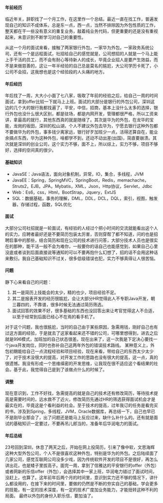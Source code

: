 ﻿####  年前经历
临近年关，辞职找了一个月工作，在这里作一个总结。最近一直在找工作，普遍发现自己的知识不成体系，总是东一点，西一点，当然不排除因为外包性质的工作，整天都在干一些没有意义的重复业务，敲着纯业务代码，但更重要的还是没有重视起来，未意识到不断学习对自己的重要性。

从这一个月的面试来看，接触了两家银行外包，一家华为外包，一家政务系统公司，还有一个是远程面试，社招给自己的感觉就是，公司想招的人就是一个马上能上手干活的员工，而不会有耐心等待新人的成长，毕竟企业招人是要产生效益，而不是来做慈善的，这让一年半经验的自己总是莫名的尴尬，大公司学历卡死了，小公司不会招，这我想也是这个经验段的人头痛的地方。

#### 年后经历
年后找了一周，大大小小面了七八家，吸取了年前的经验之后，给自己一周的时间面试，拿到offer比较一下就马上上班。面试的大部分是银行的外包公司，深圳这边的几个大的银行我都找遍了，平安，中信，招商，基本上没什么太多的选择，银行外包也没什么很大区别，都是驻场，都是内网开发，管理都很严格，所以工资来讲，拿最高的就行，其他东西真的就是随缘了。其次是华为的外包，在龙华的宝能，龙岗的坂田，深圳的松山湖，个人不建议外包去华为，宁愿去银行这种外包都不要做华为的外包，事多钱少离家远，银行好歹加班少一点，活得还算自在，能业余搞点东西，华为这种外包，啥都学不到，还动不动出差(出国)，简直要崩溃。其次就是深圳的创业公司，这个实力不够，面不上，所以综上，实力不够，项目不够好，选择的空间真的很少。

#### 基础知识
- JavaSE：Java语法，面向对象机制，异常，IO，集合，多线程，JVM
- JavaEE：Spring，SpringMVC，SpringBoot，Redis，memachache，Struts2，EJB，JPA，Mybatis，XML，Json，Http协议，Servlet，Jdbc
- Web：Es6，css，Html，BootStrap，Jquery，ExtJS
- SQL：数据基础，事务的理解，DML，DDL，DCL，DQL，索引，视图，触发器，存储过程，函数，SQL优化

#### 面试
大部分公司社招就是一轮面试，有经验的人经过个把小时间的交流就能看出这个人的实力，应聘者最好还是不要简历包装太厉害，否则穿帮了都不知道，问的也是招聘启事中的那些，结合简历和现在公司的技术进行问答，大部分技术人员也是很实在的那种，能干活一般不会为难你，一般要你的话自己也能感觉到，如果自己心里没底或者谈到后面直接说等通知的可以不要再抱什么幻想了，招的话不会用这种话来敷衍。我自己基础知识不过关，很多低级错误也犯，实力不够真得让人很苦恼。

#### 问题
静下心来看自己的问题：
1. 其一是简历上技能会的太少，精的也少，项目经验不足。
2. 其二是报表开发的经历很尴尬，会让大部分HR觉得此人不专职Java开发，朝三暮四的，不靠谱，很多时候无法通过简历筛选。
3. 面试回答的效果不好，很多基础的东西也没回答出来让考官觉得这人不合适，以至于经常到后面已经心不在焉的看手机了。

对于这个问题，我也很尴尬，当时的自己由于某些原因，急需用钱，刚好自己也有过这方面的经验，于是就去了这家看起来还不错的公司，可哪里想得到，进去之后就是996模式，加班加的自己状态很差。现在出来了，这一次我是下定决心要找一个java开发岗位，同时也弥补自己这两年外包的错误技术路线。
某种意义上，外包初期能给自己一点流程经验和项目经验，现在来看，带给自己的东西太少太少了，对于技术没很大的提高，对开发工作的思路也没有很大的提高，这一点，真的很遗憾。我没有形成一个思维缜密的开发思维，让我现在很不适应这个看结果的社会。基于此，我觉得自己是到了该做点什么的时候了。

#### 调整
现在意识到，工作不好找，急需提高的就是自己的技术还有修改简历，等待技术提高是需要时间的，远水救不了近火，修改简历先通过HR的筛选获得面试机会才是最实在的，毕竟这是个看利益的社会。至于技术的提高，过年我订的任务是看完买的书，涉及到Spring，多线程，JVM，Oracle数据库，再总结一下，自己也早已不是刚毕业那会了，出了问题还是能马上反应过来，缺什么补什么的。还有就是面试的基础知识一定要过，不要再吊儿郎当的，准备年后华润电力的面试。

####  年后总结
23号回到深圳，休息了两天之后，开始在网上投简历，引来了像中软，文思海辉这种大型外包公司，个人不是很喜欢这种外包，特别是华为的外包。之后陆续面了几家公司，感觉互联网公司没多少戏，因为传统软件开发的项目不是很好，再怎么讲出花，也是矮子里拔高子。面完一周，拿到了信雅达的平安银行的offer（外包）或者网新的乐信offer（外包），会选择其中一家上班，华润电力错过了面试时间，没赶上，也算了。这年前年后两个月的时间里，意识到实力还不够的情况下，讲什么都没用的，在接下来的时间里，要做的仍然是不断的夯实自己的基础，学会更多的技能，有一定的技术深度，有一定的技术广度加业务能力，才能扭转这种不利的局面。
最终以外包的身份入职乐信，要加油了。




